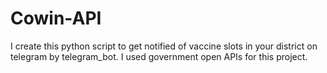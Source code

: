 # Cowin-API
I create this python script to get notified of vaccine slots in your district on telegram by telegram_bot. I used government open APIs for this project. 
